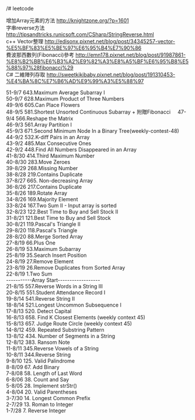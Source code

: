 /# leetcode

增加Array元素的方法 http://knightzone.org/?p=1601      
字串reverse方法 http://tipsandtricks.runicsoft.com/CSharp/StringReverse.html   
c++ Vector整理 http://edisonx.pixnet.net/blog/post/34345257-vector-%E5%BF%83%E5%BE%97%E6%95%B4%E7%90%86          
費波那西數列(Fibonacci)參考 http://emn178.pixnet.net/blog/post/91987861-%E8%B2%BB%E6%B3%A2%E9%82%A3%E8%A5%BF%E6%95%B8%E5%88%97%28fibonacci%29            
C# 二維陣列存取 http://sweetkikibaby.pixnet.net/blog/post/191310453-%E4%BA%8C%E7%B6%AD%E9%99%A3%E5%88%97

51-9/7 643.Maximum Average Subarray I                 
50-9/7 628.Maximum Product of Three Numbers                 
49-9/6 605.Can Place Flowers               
48-9/5 581.Shortest Unsorted Continuous Subarray + 附贈Fibonacci                    
47-9/4 566.Reshape the Matrix        
46-9/3 561.Array Partition I      
45-9/3 671.Second Minimum Node In a Binary Tree(weekly-contest-48)    
44-9/2 532.K-diff Pairs in an Array   
43-9/2 485.Max Consecutive Ones   
42-9/2 448.Find All Numbers Disappeared in an Array   
41-8/30 414.Third Maximum Number      
40-8/30 283.Move Zeroes    
39-8/29 268.Missing Number   
38-8/28 219.Contains Duplicate   
37-8/27 665. Non-decreasing Array     
36-8/26 217.Contains Duplicate    
35-8/26 189.Rotate Array     
34-8/26 169.Majority Element   
33-8/24 167.Two Sum II - Input array is sorted   
32-8/23 122.Best Time to Buy and Sell Stock II     
31-8/21 121.Best Time to Buy and Sell Stock      
30-8/21 119.Pascal's Triangle II     
29-8/20 118.Pascal's Triangle      
28-8/20 88.Merge Sorted Array   
27-8/19 66.Plus One     
26-8/19 53.Maximum Subarray   
25-8/19 35.Search Insert Position   
24-8/19 27.Remove Element   
23-8/19 26.Remove Duplicates from Sorted Array   
22-8/19 1.Two Sum   
-----------Array Start------------------      
21-8/15 557.Reverse Words in a String III   
20-8/15 551.Student Attendance Record I   
19-8/14	541.Reverse String II   
18-8/14 521.Longest Uncommon Subsequence I    
17-8/13 520. Detect Capital     
16-8/13 658. Find K Closest Elements (weekly context 45)      
15-8/13 657. Judge Route Circle (weekly context 45)      
14-8/12 459. Repeated Substring Pattern      
13-8/12 434. Number of Segments in a String     
12-8/12 383. Ransom Note      
11-8/11	345.Reverse Vowels of a String     
10-8/11	344.Reverse String         
9-8/10 125. Valid Palindrome     
8-8/09 67. Add Binary     
7-8/08 58. Length of Last Word     
6-8/06 38. Count and Say     
5-8/05 28. Implement strStr()     
4-8/04 20. Valid Parentheses     
3-7/30 14. Longest Common Prefix     
2-7/29 13. Roman to Integer     
1-7/28 7. Reverse Integer
